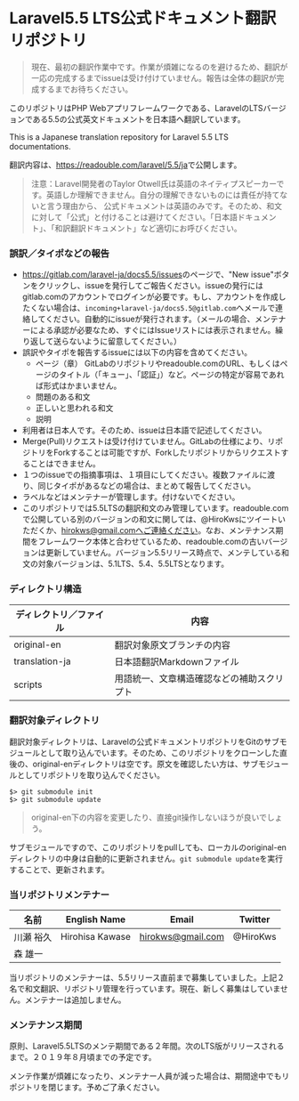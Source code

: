 # Laravel5.5 LTS公式ドキュメント翻訳リポジトリ

> 現在、最初の翻訳作業中です。作業が煩雑になるのを避けるため、翻訳が一応の完成するまでissueは受け付けていません。報告は全体の翻訳が完成するまでお待ちください。

このリポジトリはPHP Webアプリフレームワークである、LaravelのLTSバージョンである5.5の公式英文ドキュメントを日本語へ翻訳しています。

This is a Japanese translation repository for Laravel 5.5 LTS documentations.

翻訳内容は、<https://readouble.com/laravel/5.5/ja>で公開します。

> 注意：Laravel開発者のTaylor Otwell氏は英語のネイティプスピーカーです。英語しか理解できません。自分の理解できないものには責任が持てないと言う理由から、
> 公式ドキュメントは英語のみです。そのため、和文に対して「公式」と付けることは避けてください。「日本語ドキュメント」、「和訳翻訳ドキュメント」など適切にお呼びください。

### 誤訳／タイポなどの報告

* <https://gitlab.com/laravel-ja/docs5.5/issues>のページで、"New issue"ボタンをクリックし、issueを発行してご報告ください。issueの発行にはgitlab.comのアカウントでログインが必要です。もし、アカウントを作成したくない場合は、`incoming+laravel-ja/docs5.5@gitlab.com`へメールで連絡してください。自動的にissueが発行されます。（メールの場合、メンテナーによる承認が必要なため、すぐにはIssueリストには表示されません。繰り返して送らないように留意してください。）
* 誤訳やタイポを報告するissueには以下の内容を含めてください。
    * ページ（章） GitLabのリポジトリやreadouble.comのURL、もしくはページのタイトル（「キュー」、「認証」）など。ページの特定が容易であれば形式はかまいません。
    * 問題のある和文
    * 正しいと思われる和文
    * 説明
* 利用者は日本人です。そのため、issueは日本語で記述してください。
* Merge(Pull)リクエストは受け付けていません。GitLabの仕様により、リポジトリをForkすることは可能ですが、Forkしたリポジトリからリクエストすることはできません。
* １つのissueでの指摘事項は、１項目にしてください。複数ファイルに渡り、同じタイポがあるなどの場合は、まとめて報告してください。
* ラベルなどはメンテナーが管理します。付けないでください。
* このリポジトリでは5.5LTSの翻訳和文のみ管理しています。readouble.comで公開している別のバージョンの和文に関しては、@HiroKwsにツイートいただくか、hirokws@gmail.comへご連絡ください。なお、メンテナンス期間をフレームワーク本体と合わせているため、readouble.comの古いバージョンは更新していません。バージョン5.5リリース時点で、メンテしている和文の対象バージョンは、5.1LTS、5.4、5.5LTSとなります。

### ディレクトリ構造

| ディレクトリ／ファイル  | 内容                               |
| ---------------------- | ---------------------------------- |
| original-en    | 翻訳対象原文ブランチの内容                  |
| translation-ja | 日本語翻訳Markdownファイル                  |
| scripts        | 用語統一、文章構造確認などの補助スクリプト   |

### 翻訳対象ディレクトリ

翻訳対象ディレクトリは、Laravelの公式ドキュメントリポジトリをGitのサブモジュールとして取り込んでいます。そのため、このリポジトリをクローンした直後の、original-enディレクトリは空です。原文を確認したい方は、サブモジュールとしてリポジトリを取り込んでください。

    $> git submodule init
    $> git submodule update

> original-en下の内容を変更したり、直接git操作しないほうが良いでしょう。

サブモジュールですので、このリポジトリをpullしても、ローカルのoriginal-enディレクトリの中身は自動的に更新されません。`git submodule update`を実行することで、更新されます。

### 当リポジトリメンテナー

| 名前      | English Name    | Email            | Twitter   |
| --------- | -------------- | --------------- | --------- |
| 川瀬 裕久 | Hirohisa Kawase | hirokws@gmail.com | @HiroKws  |
| 森 雄一   |                 |                  |          |

当リポジトリのメンテナーは、5.5リリース直前まで募集していました。上記２名で和文翻訳、リポジトリ管理を行っています。現在、新しく募集はしていません。メンテナーは追加しません。

### メンテナンス期間

原則、Laravel5.5LTSのメンテ期間である２年間。次のLTS版がリリースされるまで。２０１９年８月頃までの予定です。

メンテ作業が煩雑になったり、メンテナー人員が減った場合は、期間途中でもリポジトリを閉じます。予めご了承ください。

